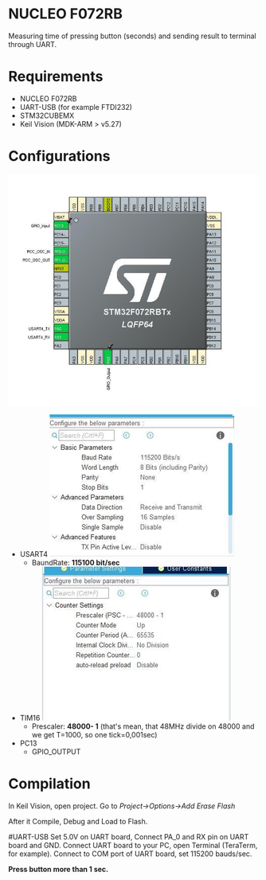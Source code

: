 
# NUCLEO F072RB
Measuring time of pressing button (seconds) and sending result to terminal through UART.

# Requirements
* NUCLEO F072RB
* UART-USB (for example FTDI232)
* STM32CUBEMX
* Keil Vision (MDK-ARM > v5.27)

# Configurations
![](IMG/STM_PINS.jpg)
* USART4
![](IMG/UART_CONF.jpg)
  - BaundRate: __115100 bit/sec__
* TIM16
![](IMG/TIM16_CONF.jpg)
  - Prescaler: __48000- 1__ (that's mean, that 48MHz divide on 48000 and we get T=1000, so one tick=0,001sec)
* PC13
  - GPIO_OUTPUT

# Compilation
In Keil Vision, open project.
Go to _Project->Options->Add Erase Flash_

After it Compile, Debug and Load to Flash.

#UART-USB
Set 5.0V on UART board,
Connect PA_0 and RX pin on UART board and GND.
Connect UART board to your PC, open Terminal (TeraTerm, for example).
Connect to COM port of UART board, set 115200 bauds/sec.

__Press button more than 1 sec.__
